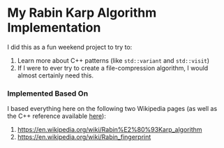 # My Rabin Karp Algorithm Implementation

I did this as a fun weekend project to try to:

1. Learn more about C++ patterns (like `std::variant` and `std::visit`)
2. If I were to ever try to create a file-compression algorithm, I would almost certainly need this.

### Implemented Based On
I based everything here on the following two Wikipedia pages (as well as the C++ reference available [here](https://en.cppreference.com/)):

1. https://en.wikipedia.org/wiki/Rabin%E2%80%93Karp_algorithm
2. https://en.wikipedia.org/wiki/Rabin_fingerprint